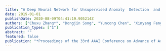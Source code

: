 ```yaml
---
title: "A Deep Neural Network for Unsupervised Anomaly  Detection  and  Diagnosis  in  Multivariate  Time  Series  Data"
date: 2019-01-01
publishDate: 2020-08-09T04:41:19.905214Z
authors: ["Chuxu Zhang*", "Dongjin Song", "Yuncong Chen", "Xinyang Feng", "Cristian Lumezanu", "Wei Cheng", "Bo Zong", "Jingchao Ni", "Haifeng Chen", "Nitesh Chawla"]
publication_types: ["1"]
abstract: ""
featured: false
publication: "*Proceedings of the 33rd AAAI Conference on Advance of Artificial Intelligence (AAAI)*"
---
```


